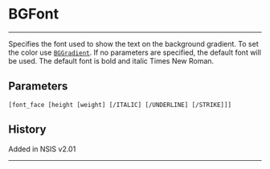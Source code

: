 # BGFont

---

Specifies the font used to show the text on the background gradient. To set the color use [`BGGradient`][1]. If no parameters are specified, the default font will be used. The default font is bold and italic Times New Roman.

## Parameters

    [font_face [height [weight] [/ITALIC] [/UNDERLINE] [/STRIKE]]]

## History

Added in NSIS v2.01

---

[1]: BGGradient.md
